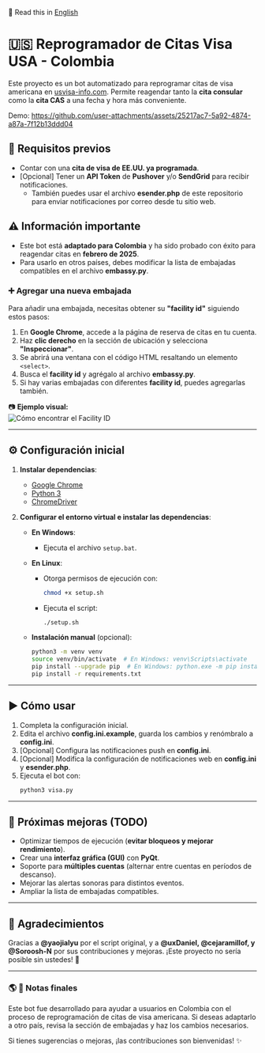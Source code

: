 📄 Read this in [English](README_EN.md)
# 🇺🇸 Reprogramador de Citas Visa USA - Colombia  

Este proyecto es un bot automatizado para reprogramar citas de visa americana en [usvisa-info.com](https://usvisa-info.com). Permite reagendar tanto la **cita consular** como la **cita CAS** a una fecha y hora más conveniente.

Demo:
https://github.com/user-attachments/assets/25217ac7-5a92-4874-a87a-7f12b13ddd04

## 📌 Requisitos previos  
- Contar con una **cita de visa de EE.UU. ya programada**.  
- [Opcional] Tener un **API Token** de **Pushover** y/o **SendGrid** para recibir notificaciones.  
  - También puedes usar el archivo **esender.php** de este repositorio para enviar notificaciones por correo desde tu sitio web.  

## ⚠️ Información importante  
- Este bot está **adaptado para Colombia** y ha sido probado con éxito para reagendar citas en **febrero de 2025**.  
- Para usarlo en otros países, debes modificar la lista de embajadas compatibles en el archivo **embassy.py**.  

### ➕ Agregar una nueva embajada  
Para añadir una embajada, necesitas obtener su **"facility id"** siguiendo estos pasos:  

1. En **Google Chrome**, accede a la página de reserva de citas en tu cuenta.  
2. Haz **clic derecho** en la sección de ubicación y selecciona **"Inspeccionar"**.  
3. Se abrirá una ventana con el código HTML resaltando un elemento `<select>`.  
4. Busca el **facility id** y agrégalo al archivo **embassy.py**.  
5. Si hay varias embajadas con diferentes **facility id**, puedes agregarlas también.  

📷 **Ejemplo visual:**  
![Cómo encontrar el Facility ID](https://github.com/Soroosh-N/us_visa_scheduler/blob/main/_img.png?raw=true)  

---

## ⚙️ Configuración inicial  
1. **Instalar dependencias**:  
   - [Google Chrome](https://www.google.com/chrome/)  
   - [Python 3](https://www.python.org/downloads/)
   - [ChromeDriver](https://developer.chrome.com/docs/chromedriver/downloads?hl=es-419)

2. **Configurar el entorno virtual e instalar las dependencias**:  
   - **En Windows**:  
     - Ejecuta el archivo `setup.bat`.  
   - **En Linux**:  
     - Otorga permisos de ejecución con:  
       ```bash
       chmod +x setup.sh
       ```  
     - Ejecuta el script:  
       ```bash
       ./setup.sh
       ```  

   - **Instalación manual** (opcional):  
     ```bash
     python3 -m venv venv  
     source venv/bin/activate  # En Windows: venv\Scripts\activate  
     pip install --upgrade pip  # En Windows: python.exe -m pip install --upgrade pip
     pip install -r requirements.txt  
     ```

---

## ▶️ Cómo usar  
1. Completa la configuración inicial.  
2. Edita el archivo **config.ini.example**, guarda los cambios y renómbralo a **config.ini**.  
3. [Opcional] Configura las notificaciones push en **config.ini**.  
4. [Opcional] Modifica la configuración de notificaciones web en **config.ini** y **esender.php**.  
5. Ejecuta el bot con:  
   ```bash
   python3 visa.py
   ```

---

## 🚀 Próximas mejoras (TODO)  
- Optimizar tiempos de ejecución (**evitar bloqueos y mejorar rendimiento**).  
- Crear una **interfaz gráfica (GUI)** con **PyQt**.  
- Soporte para **múltiples cuentas** (alternar entre cuentas en períodos de descanso).  
- Mejorar las alertas sonoras para distintos eventos.  
- Ampliar la lista de embajadas compatibles.  

---

## 💙 Agradecimientos  
Gracias a **@yaojialyu** por el script original, y a **@uxDaniel, @cejaramillof, y @Soroosh-N** por sus contribuciones y mejoras. ¡Este proyecto no sería posible sin ustedes! 🚀  

---

### 🌎 **📌 Notas finales**  
Este bot fue desarrollado para ayudar a usuarios en Colombia con el proceso de reprogramación de citas de visa americana. Si deseas adaptarlo a otro país, revisa la sección de embajadas y haz los cambios necesarios.

Si tienes sugerencias o mejoras, ¡las contribuciones son bienvenidas! ✨
